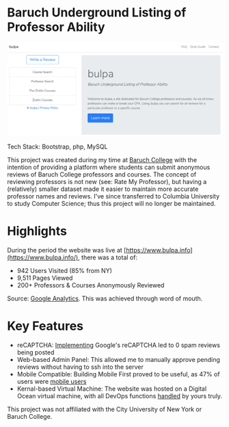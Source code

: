 # Baruch Underground Listing of Professor Ability

![home-page](imgs/bulpa_home.png?raw=true "bulpa Homepage")

Tech Stack: Bootstrap, php, MySQL

This project was created during my time at [Baruch College](http://baruch.cuny.edu) with the intention of providing a platform where students can submit anonymous reviews of Baruch College professors and courses. The concept of reviewing professors is not new (see: Rate My Professor), but having a (relatively) smaller dataset made it easier to maintain more accurate professor names and reviews. I've since transferred to Columbia University to study Computer Science; thus this project will no longer be maintained.

# Highlights
During the period the website was live at [https://www.bulpa.info](https://www.bulpa.info/), there was a total of:
* 942 Users Visited (85% from NY)
* 9,511 Pages Viewed
* 200+ Professors & Courses Anonymously Reviewed

Source: [Google Analytics](https://raw.githubusercontent.com/ricky-shin/bulpa/master/imgs/google-analytics.png). This was achieved through word of mouth.

# Key Features
* reCAPTCHA: [Implementing](https://raw.githubusercontent.com/ricky-shin/bulpa/master/imgs/write-review.png) Google's reCAPTCHA led to 0 spam reviews being posted
* Web-based Admin Panel: This allowed me to manually approve pending reviews without having to ssh into the server
* Mobile Compatible: Building Mobile First proved to be useful, as 47% of users were [mobile users](https://raw.githubusercontent.com/ricky-shin/bulpa/master/imgs/google-analytics-2.png)
* Kernal-based Virtual Machine: The website was hosted on a Digital Ocean virtual machine, with all DevOps functions [handled](https://raw.githubusercontent.com/ricky-shin/bulpa/master/imgs/ssh.png) by yours truly.

This project was not affiliated with the City University of New York or Baruch College.
